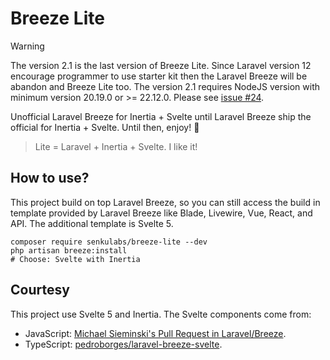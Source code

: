 # Breeze Lite

> [!WARNING]
> The version 2.1 is the last version of Breeze Lite. Since Laravel version 12 encourage programmer to use starter kit then the Laravel Breeze will be abandon and Breeze Lite too.
> The version 2.1 requires NodeJS version with minimum version 20.19.0 or >= 22.12.0. Please see [issue #24](https://github.com/senkulabs/breeze-lite/issues/24).

Unofficial Laravel Breeze for Inertia + Svelte until Laravel Breeze ship the official for Inertia + Svelte. Until then, enjoy! 🍺

> Lite = Laravel + Inertia + Svelte. I like it!

## How to use?

This project build on top Laravel Breeze, so you can still access the build in template provided by Laravel Breeze like Blade, Livewire, Vue, React, and API. The additional template is Svelte 5. 

```
composer require senkulabs/breeze-lite --dev
php artisan breeze:install
# Choose: Svelte with Inertia
```

## Courtesy

This project use Svelte 5 and Inertia. The Svelte components come from:

- JavaScript: [Michael Sieminski's Pull Request in Laravel/Breeze](https://github.com/laravel/breeze/pull/247).
- TypeScript: [pedroborges/laravel-breeze-svelte](https://github.com/pedroborges/laravel-breeze-svelte).